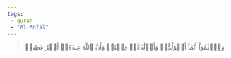 ```yaml
---
tags: 
 - quran 
 - "Al-Anfal"
---
```


> وَٱعۡلَمُوٓاْ أَنَّمَآ أَمۡوَٰلُكُمۡ وَأَوۡلَٰدُكُمۡ فِتۡنَةٞ وَأَنَّ ٱللَّهَ عِندَهُۥٓ أَجۡرٌ عَظِيمٞ
